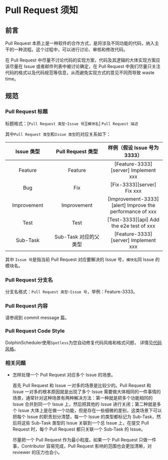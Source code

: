 # Pull Request 须知

## 前言

Pull Request 本质上是一种软件的合作方式，是将涉及不同功能的代码，纳入主干的一种流程。这个过程中，可以进行讨论、审核和修改代码。

在 Pull Request 中尽量不讨论代码的实现方案，代码及其逻辑的大体实现方案应该尽量在
Issue 或者邮件列表中被讨论确定，在 Pull Request 中我们尽量只关注代码的格式以及代码规范等信息，从而避免实现方式的意见不同而导致
waste time。

## 规范

### Pull Request 标题

标题格式：[`Pull Request 类型`-`Issue 号`][`模块名`] `Pull Request 描述`

其中`Pull Request 类型`和`Issue 类型`的对应关系如下：

<table>
    <thead>
        <tr>
            <th style="width: 10%; text-align: center;">Issue 类型</th>
            <th style="width: 20%; text-align: center;">Pull Request 类型</th>
            <th style="width: 20%; text-align: center;">样例（假设 Issue 号为 3333）</th>
        </tr>
    </thead>
    <tbody>
        <tr>
            <td style="text-align: center;">Feature</td>
            <td style="text-align: center;">Feature</td>
            <td style="text-align: center;">[Feature-3333][server] Implement xxx</td>
        </tr>
        <tr>
            <td style="text-align: center;">Bug</td>
            <td style="text-align: center;">Fix</td>
            <td style="text-align: center;">[Fix-3333][server] Fix xxx</td>
        </tr>
        <tr>
            <td style="text-align: center;">Improvement</td>
            <td style="text-align: center;">Improvement</td>
            <td style="text-align: center;">[Improvement-3333][alert] Improve the performance of xxx</td>
        </tr>
        <tr>
            <td style="text-align: center;">Test</td>
            <td style="text-align: center;">Test</td>
            <td style="text-align: center;">[Test-3333][api] Add the e2e test of xxx</td>
        </tr>
        <tr>
            <td style="text-align: center;">Sub-Task</td>
            <td style="text-align: center;">Sub-Task 对应的父类型</td>
            <td style="text-align: center;">[Feature-3333][server] Implement xxx</td>
        </tr>
    </tbody>
</table>

其中 `Issue 号`是指当前 Pull Request 对应要解决的 Issue 号，`模块名`同 Issue 的模块名。

### Pull Request 分支名

分支名格式：`Pull Request 类型`-`Issue 号`，举例：Feature-3333。

### Pull Request 内容

请参阅到 commit message 篇。

### Pull Request Code Style

DolphinScheduler使用`Spotless`为您自动修复代码风格和格式问题，
详情见[代码风格](../development-environment-setup.md#代码风格)。

### 相关问题

- 怎样处理一个 Pull Request 对应多个 Issue 的场景。

  首先 Pull Request 和 Issue 一对多的场景是比较少的。Pull Request 和 Issue 一对多的根本原因就是出现了多个
  Issue 需要做大体相同的一件事情的场景，通常针对这种场景有两种解决方法：第一种就是把多个功能相同的 Issue 合并到同一个 Issue 上，然后把其他的
  Issue 进行关闭；第二种就是多个 Issue 大体上是在做一个功能，但是存在一些细微的差别，这类场景下可以把每个 Issue 的职责划分清楚，每一个
  Issue 的类型都标记为 Sub-Task，然后将这些 Sub-Task 类型的 Issue 关联到一个总 Issue 上，在提交
  Pull Request 时，每个 Pull Request 都只关联一个 Sub-Task 的 Issue。

  尽量把一个 Pull Request 作为最小粒度。如果一个 Pull Request 只做一件事，Contributor 容易完成，Pull Request 影响的范围也会更加清晰，对 reviewer 的压力也会小。

